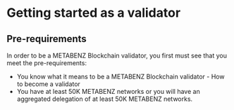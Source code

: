 # Getting started as a validator

## Pre-requirements

In order to be a METABENZ Blockchain validator, you first must see that you meet the pre-requirements:

* You know what it means to be a METABENZ Blockchain validator - How to become a validator
* You have at least 50K METABENZ networks or you will have an aggregated delegation of at least 50K METABENZ networks.
